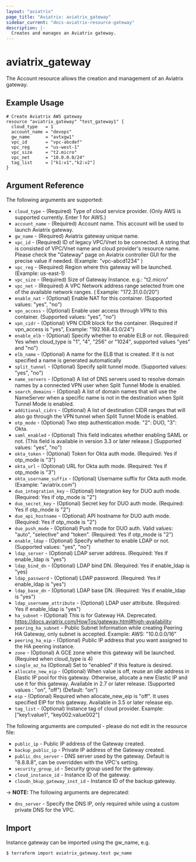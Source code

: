 ```yaml
---
layout: "aviatrix"
page_title: "Aviatrix: aviatrix_gateway"
sidebar_current: "docs-aviatrix-resource-gateway"
description: |-
  Creates and manages an Aviatrix gateway.
---
```


# aviatrix_gateway

The Account resource allows the creation and management of an Aviatrix gateway.

## Example Usage

```hcl
# Create Aviatrix AWS gateway
resource "aviatrix_gateway" "test_gateway1" {
  cloud_type   = 1
  account_name = "devops"
  gw_name      = "avtxgw1"
  vpc_id       = "vpc-abcdef"
  vpc_reg      = "us-west-1"
  vpc_size     = "t2.micro"
  vpc_net      = "10.0.0.0/24"
  tag_list     = ["k1:v1","k2:v2"]
}
```

## Argument Reference

The following arguments are supported:

* `cloud_type` - (Required) Type of cloud service provider. (Only AWS is supported currently. Enter 1 for AWS.)
* `account_name` - (Required) Account name. This account will be used to launch Aviatrix gateway.
* `gw_name` - (Required) Aviatrix gateway unique name.
* `vpc_id` - (Required) ID of legacy VPC/Vnet to be connected. A string that is consisted of VPC/Vnet name and cloud provider's resource name. Please check the "Gateway" page on Aviatrix controller GUI for the precise value if needed. (Example:  "vpc-abcd1234" )
* `vpc_reg` - (Required) Region where this gateway will be launched. (Example: us-east-1)
* `vpc_size` - (Required) Size of Gateway Instance. e.g.: "t2.micro"
* `vpc_net` - (Required) A VPC Network address range selected from one of the available network ranges. ( Example: "172.31.0.0/20")
* `enable_nat` - (Optional) Enable NAT for this container. (Supported values: "yes", "no")
* `vpn_access` - (Optional) Enable user access through VPN to this container. (Supported values: "yes", "no")
* `vpn_cidr` - (Optional) VPN CIDR block for the container. (Required if vpn_access is "yes", Example: "192.168.43.0/24")
* `enable_elb` - (Optional) Specify whether to enable ELB or not. (Required: Yes when cloud_type is "1", "4", "256" or "1024", supported values "yes" and "no")
* `elb_name` - (Optional) A name for the ELB that is created. If it is not specified a name is generated automatically
* `split_tunnel` - (Optional) Specify split tunnel mode. (Supported values: "yes", "no")
* `name_servers` - (Optional) A list of DNS servers used to resolve domain names by a connected VPN user when Split Tunnel Mode is enabled.
* `search_domains` - (Optional) A list of domain names that will use the NameServer when a specific name is not in the destination when Split Tunnel Mode is enabled.
* `additional_cidrs` - (Optional) A list of destination CIDR ranges that will also go through the VPN tunnel when Split Tunnel Mode is enabled.
* `otp_mode` - (Optional) Two step authentication mode. "2": DUO, "3": Okta.
* `saml_enabled` - (Optional) This field indicates whether enabling SAML or not. (This field is available in version 3.3 or later release.) (Supported values: "yes", "no")
* `okta_token` - (Optional) Token for Okta auth mode. (Required: Yes if otp_mode is "3")
* `okta_url` - (Optional) URL for Okta auth mode. (Required: Yes if otp_mode is "3")
* `okta_username_suffix` - (Optional) Username suffix for Okta auth mode. (Example: "aviatrix.com")
* `duo_integration_key` - (Optional) Integration key for DUO auth mode. (Required: Yes if otp_mode is "2")
* `duo_secret_key` - (Optional) Secret key for DUO auth mode. (Required: Yes if otp_mode is "2")
* `duo_api_hostname` - (Optional) API hostname for DUO auth mode. (Required: Yes if otp_mode is "2")
* `duo_push_mode` - (Optional) Push mode for DUO auth. Valid values: "auto", "selective" and "token". (Required: Yes if otp_mode is "2")
* `enable_ldap` - (Optional) Specify whether to enable LDAP or not. (Supported values: "yes", "no")
* `ldap_server` - (Optional) LDAP server address. (Required: Yes if enable_ldap is "yes")
* `ldap_bind_dn` - (Optional) LDAP bind DN. (Required: Yes if enable_ldap is "yes)
* `ldap_password` - (Optional) LDAP password. (Required: Yes if enable_ldap is "yes")
* `ldap_base_dn` - (Optional) LDAP base DN. (Required: Yes if enable_ldap is "yes")
* `ldap_username_attribute` - (Optional) LDAP user attribute. (Required: Yes if enable_ldap is "yes")
* `ha_subnet` - (Optional) This is for Gateway HA. Deprecated. https://docs.aviatrix.com/HowTos/gateway.html#high-availability
* `peering_ha_subnet` - Public Subnet Information while creating Peering HA Gateway, only subnet is accepted. Example: AWS: "10.0.0.0/16"
* `peering_ha_eip` - (Optional) Public IP address that you want assigned to the HA peering instance.
* `zone` - (Optional) A GCE zone where this gateway will be launched. (Required when cloud_type is 4)
* `single_az_ha` (Optional) Set to "enabled" if this feature is desired.
* `allocate_new_eip` - (Optional) When value is off, reuse an idle address in Elastic IP pool for this gateway. Otherwise, allocate a new Elastic IP and use it for this gateway. Available in 2.7 or later release. (Supported values : "on", "off") (Default: "on")
* `eip` - (Optional) Required when allocate_new_eip is "off". It uses specified EIP for this gateway. Available in 3.5 or later release eip.
* `tag_list` - (Optional) Instance tag of cloud provider. Example: ["key1:value1", "key002:value002"]

The following arguments are computed - please do not edit in the resource file:

* `public_ip` - Public IP address of the Gateway created.
* `backup_public_ip` - Private IP address of the Gateway created.
* `public_dns_server` - DNS server used by the gateway. Default is "8.8.8.8", can be overridden with the VPC's setting.
* `security_group_id` - Security group used for the gateway.
* `cloud_instance_id` - Instance ID of the gateway.
* `cloudn_bkup_gateway_inst_id` - Instance ID of the backup gateway.

-> **NOTE:** The following arguments are deprecated:

* `dns_server` - Specify the DNS IP, only required while using a custom private DNS for the VPC.

## Import

Instance gateway can be imported using the gw_name, e.g.

```
$ terraform import aviatrix_gateway.test gw_name
```